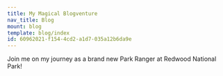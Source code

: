 ```yaml
---
title: My Magical Blogventure
nav_title: Blog
mount: blog
template: blog/index
id: 60962021-f154-4cd2-a1d7-035a12b6da9e
---
```

Join me on my journey as a brand new Park Ranger at Redwood National Park!
